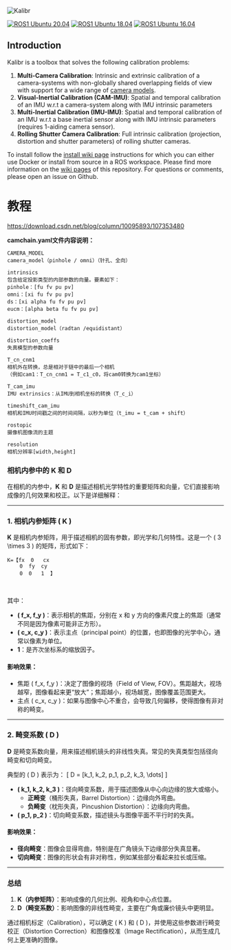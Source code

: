 ![Kalibr](https://raw.githubusercontent.com/wiki/ethz-asl/kalibr/images/kalibr_small.png)

[![ROS1 Ubuntu 20.04](https://github.com/ethz-asl/kalibr/actions/workflows/docker_2004_build.yaml/badge.svg)](https://github.com/ethz-asl/kalibr/actions/workflows/docker_2004_build.yaml)
[![ROS1 Ubuntu 18.04](https://github.com/ethz-asl/kalibr/actions/workflows/docker_1804_build.yaml/badge.svg)](https://github.com/ethz-asl/kalibr/actions/workflows/docker_1804_build.yaml)
[![ROS1 Ubuntu 16.04](https://github.com/ethz-asl/kalibr/actions/workflows/docker_1604_build.yaml/badge.svg)](https://github.com/ethz-asl/kalibr/actions/workflows/docker_1604_build.yaml)

## Introduction
Kalibr is a toolbox that solves the following calibration problems:

1. **Multi-Camera Calibration**: Intrinsic and extrinsic calibration of a camera-systems with non-globally shared overlapping fields of view with support for a wide range of [camera models](https://github.com/ethz-asl/kalibr/wiki/supported-models).
1. **Visual-Inertial Calibration (CAM-IMU)**: Spatial and temporal calibration of an IMU w.r.t a camera-system along with IMU intrinsic parameters
1. **Multi-Inertial Calibration (IMU-IMU)**: Spatial and temporal calibration of an IMU w.r.t a base inertial sensor along with IMU intrinsic parameters (requires 1-aiding camera sensor).
1. **Rolling Shutter Camera Calibration**: Full intrinsic calibration (projection, distortion and shutter parameters) of rolling shutter cameras.

To install follow the [install wiki page](https://github.com/ethz-asl/kalibr/wiki/installation) instructions for which you can either use Docker or install from source in a ROS workspace.
Please find more information on the [wiki pages](https://github.com/ethz-asl/kalibr/wiki) of this repository.
For questions or comments, please open an issue on Github.

# 教程 

https://download.csdn.net/blog/column/10095893/107353480


**camchain.yaml文件内容说明：**

```
CAMERA_MODEL
camera_model（pinhole / omni）（针孔、全向）

intrinsics
包含给定投影类型的内部参数的向量。要素如下：
pinhole：[fu fv pu pv]
omn​​i：[xi fu fv pu pv]
ds：[xi alpha fu fv pu pv]
eucm：[alpha beta fu fv pu pv]

distortion_model
distortion_model（radtan /equidistant）

distortion_coeffs
失真模型的参数向量

T_cn_cnm1
相机外在转换，总是相对于链中的最后一个相机
（例如cam1：T_cn_cnm1 = T_c1_c0，将cam0转换为cam1坐标）

T_cam_imu
IMU extrinsics：从IMU到相机坐标的转换（T_c_i）

timeshift_cam_imu
相机和IMU时间戳之间的时间间隔，以秒为单位（t_imu = t_cam + shift）

rostopic
摄像机图像流的主题

resolution
相机分辨率[width,height]
```
### 相机内参中的 **K** 和 **D**

在相机的内参中，**K** 和 **D** 是描述相机光学特性的重要矩阵和向量，它们直接影响成像的几何效果和校正。以下是详细解释：

---

### **1. 相机内参矩阵 \( K \)**

**K** 是相机内参矩阵，用于描述相机的固有参数，即光学和几何特性。这是一个 \( 3 \times 3 \) 的矩阵，形式如下：

```
K=【fx  0   cx
    0  fy  cy
    0  0   1  】
```
​

其中：
- **\( f_x, f_y \)**：表示相机的焦距，分别在 x 和 y 方向的像素尺度上的焦距（通常不同是因为像素可能非正方形）。
- **\( c_x, c_y \)**：表示主点（principal point）的位置，也即图像的光学中心，通常以像素为单位。
- **1**：是齐次坐标系的缩放因子。

#### **影响效果：**
- 焦距 \( f_x, f_y \)：决定了图像的视场（Field of View, FOV）。焦距越大，视场越窄，图像看起来更“放大”；焦距越小，视场越宽，图像覆盖范围更大。
- 主点 \( c_x, c_y \)：如果与图像中心不重合，会导致几何偏移，使得图像有非对称的畸变。

---

### **2. 畸变系数 \( D \)**

**D** 是畸变系数向量，用来描述相机镜头的非线性失真。常见的失真类型包括径向畸变和切向畸变。

典型的 \( D \) 表示为：
\[
D = [k_1, k_2, p_1, p_2, k_3, \dots]
\]

- **\( k_1, k_2, k_3 \)**：径向畸变系数，用于描述图像从中心向边缘的放大或缩小。 
  - **正畸变**（桶形失真，Barrel Distortion）：边缘向外弯曲。
  - **负畸变**（枕形失真，Pincushion Distortion）：边缘向内弯曲。
- **\( p_1, p_2 \)**：切向畸变系数，描述镜头与图像平面不平行时的失真。

#### **影响效果：**
- **径向畸变**：图像会显得弯曲，特别是在广角镜头下边缘部分失真显著。
- **切向畸变**：图像的形状会有非对称性，例如某些部分看起来拉长或压缩。

---

### **总结**

1. **K（内参矩阵）**：影响成像的几何比例、视角和中心点位置。
2. **D（畸变系数）**：影响图像的非线性畸变，主要在广角或廉价镜头中更明显。

通过相机标定（Calibration），可以确定 \( K \) 和 \( D \)，并使用这些参数进行畸变校正（Distortion Correction）和图像校准（Image Rectification），从而生成几何上更准确的图像。
